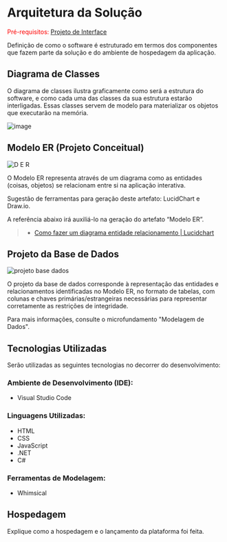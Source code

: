 # Arquitetura da Solução

<span style="color:red">Pré-requisitos: <a href="3-Projeto de Interface.md"> Projeto de Interface</a></span>

Definição de como o software é estruturado em termos dos componentes que fazem parte da solução e do ambiente de hospedagem da aplicação.

## Diagrama de Classes

O diagrama de classes ilustra graficamente como será a estrutura do software, e como cada uma das classes da sua estrutura estarão interligadas. Essas classes servem de modelo para materializar os objetos que executarão na memória.

![image](https://user-images.githubusercontent.com/111437215/229619422-547ce6c2-7d19-495f-90f0-50380e750492.png)



## Modelo ER (Projeto Conceitual)

![D E R](https://user-images.githubusercontent.com/111434777/227725176-7dd62d0b-076b-4db8-ae6f-90da970e53e3.jpg)

O Modelo ER representa através de um diagrama como as entidades (coisas, objetos) se relacionam entre si na aplicação interativa.

Sugestão de ferramentas para geração deste artefato: LucidChart e Draw.io.

A referência abaixo irá auxiliá-lo na geração do artefato “Modelo ER”.

> - [Como fazer um diagrama entidade relacionamento | Lucidchart](https://www.lucidchart.com/pages/pt/como-fazer-um-diagrama-entidade-relacionamento)

## Projeto da Base de Dados

![projeto base dados](https://user-images.githubusercontent.com/111434777/227727399-bbf41cbf-cd53-43bd-8eeb-c533b7e06fd4.jpg)

O projeto da base de dados corresponde à representação das entidades e relacionamentos identificadas no Modelo ER, no formato de tabelas, com colunas e chaves primárias/estrangeiras necessárias para representar corretamente as restrições de integridade.
 
Para mais informações, consulte o microfundamento "Modelagem de Dados".

## Tecnologias Utilizadas

Serão utilizadas as seguintes tecnologias no decorrer do desenvolvimento: 

### Ambiente de Desenvolvimento (IDE):
* Visual Studio Code
  
### Linguagens Utilizadas:   
* HTML
* CSS
* JavaScript
* .NET
* C#
  
  
### Ferramentas de Modelagem:
* Whimsical


## Hospedagem

Explique como a hospedagem e o lançamento da plataforma foi feita.

